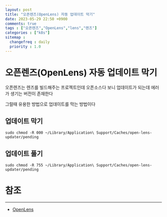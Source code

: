 ```yaml
---
layout: post
title: "오픈렌즈(OpenLens) 자동 업데이트 막기"
date: 2023-05-29 22:50 +0900
comments: true
tags : ["오픈렌즈","OpenLens","lens","렌즈"]
categories : ["k8s"]
sitemap :
  changefreq : daily
  priority : 1.0
---
```


# 오픈렌즈(OpenLens) 자동 업데이트 막기

오픈렌즈는 렌즈를 빌드해주는 프로젝트인데 오픈소스다 보니 업데이트가 되는데 에러가 생기는 버전이 존재한다 

그럴때 유용한 방법으로 업데이트를 막는 방법이다

## 업데이트 막기

```shell
sudo chmod -R 000 ~/Library/Application\ Support/Caches/open-lens-updater/pending
```

## 업데이트 풀기

```shell
sudo chmod -R 755 ~/Library/Application\ Support/Caches/open-lens-updater/pending
```

# 참조

-----
* [OpenLens](https://github.com/MuhammedKalkan/OpenLens)
